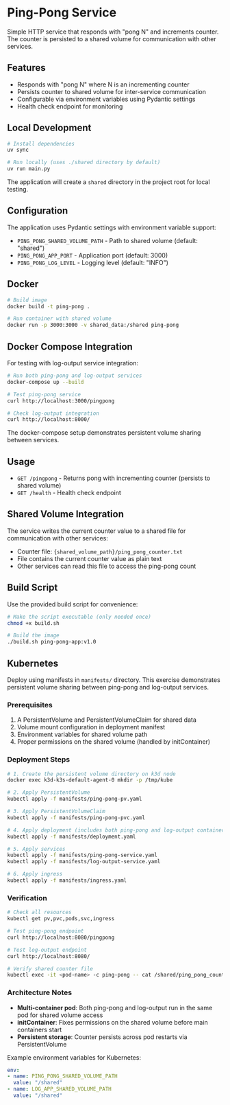 # Ping-Pong Service

Simple HTTP service that responds with "pong N" and increments counter. The counter is persisted to a shared volume for communication with other services.

## Features

- Responds with "pong N" where N is an incrementing counter
- Persists counter to shared volume for inter-service communication
- Configurable via environment variables using Pydantic settings
- Health check endpoint for monitoring

## Local Development

```bash
# Install dependencies
uv sync

# Run locally (uses ./shared directory by default)
uv run main.py
```

The application will create a `shared` directory in the project root for local testing.

## Configuration

The application uses Pydantic settings with environment variable support:

- `PING_PONG_SHARED_VOLUME_PATH` - Path to shared volume (default: "shared")
- `PING_PONG_APP_PORT` - Application port (default: 3000)
- `PING_PONG_LOG_LEVEL` - Logging level (default: "INFO")

## Docker

```bash
# Build image
docker build -t ping-pong .

# Run container with shared volume
docker run -p 3000:3000 -v shared_data:/shared ping-pong
```

## Docker Compose Integration

For testing with log-output service integration:

```bash
# Run both ping-pong and log-output services
docker-compose up --build

# Test ping-pong service
curl http://localhost:3000/pingpong

# Check log-output integration
curl http://localhost:8000/
```

The docker-compose setup demonstrates persistent volume sharing between services.


## Usage

- `GET /pingpong` - Returns pong with incrementing counter (persists to shared volume)
- `GET /health` - Health check endpoint

## Shared Volume Integration

The service writes the current counter value to a shared file for communication with other services:

- Counter file: `{shared_volume_path}/ping_pong_counter.txt`
- File contains the current counter value as plain text
- Other services can read this file to access the ping-pong count

## Build Script

Use the provided build script for convenience:

```bash
# Make the script executable (only needed once)
chmod +x build.sh

# Build the image
./build.sh ping-pong-app:v1.0
```

## Kubernetes

Deploy using manifests in `manifests/` directory. This exercise demonstrates persistent volume sharing between ping-pong and log-output services.

### Prerequisites

1. A PersistentVolume and PersistentVolumeClaim for shared data
2. Volume mount configuration in deployment manifest
3. Environment variables for shared volume path
4. Proper permissions on the shared volume (handled by initContainer)

### Deployment Steps

```bash
# 1. Create the persistent volume directory on k3d node
docker exec k3d-k3s-default-agent-0 mkdir -p /tmp/kube

# 2. Apply PersistentVolume
kubectl apply -f manifests/ping-pong-pv.yaml

# 3. Apply PersistentVolumeClaim
kubectl apply -f manifests/ping-pong-pvc.yaml

# 4. Apply deployment (includes both ping-pong and log-output containers)
kubectl apply -f manifests/deployment.yaml

# 5. Apply services
kubectl apply -f manifests/ping-pong-service.yaml
kubectl apply -f manifests/log-output-service.yaml

# 6. Apply ingress
kubectl apply -f manifests/ingress.yaml
```

### Verification

```bash
# Check all resources
kubectl get pv,pvc,pods,svc,ingress

# Test ping-pong endpoint
curl http://localhost:8080/pingpong

# Test log-output endpoint
curl http://localhost:8080/

# Verify shared counter file
kubectl exec -it <pod-name> -c ping-pong -- cat /shared/ping_pong_counter.txt
```

### Architecture Notes

- **Multi-container pod**: Both ping-pong and log-output run in the same pod for shared volume access
- **initContainer**: Fixes permissions on the shared volume before main containers start
- **Persistent storage**: Counter persists across pod restarts via PersistentVolume

Example environment variables for Kubernetes:
```yaml
env:
- name: PING_PONG_SHARED_VOLUME_PATH
  value: "/shared"
- name: LOG_APP_SHARED_VOLUME_PATH
  value: "/shared"
```